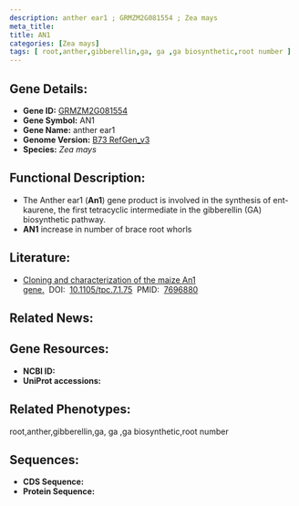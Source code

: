 ```yaml
---
description: anther ear1 ; GRMZM2G081554 ; Zea mays
meta_title:
title: AN1
categories: [Zea mays]
tags: [ root,anther,gibberellin,ga, ga ,ga biosynthetic,root number ]
---
```


## Gene Details:
- **Gene ID:**	[GRMZM2G081554]()
- **Gene Symbol:** AN1
- **Gene Name:** anther ear1
- **Genome Version:** [B73 RefGen_v3]()
- **Species:** *Zea mays*

## Functional Description:
   - The Anther ear1 (**An1**) gene product is involved in the synthesis of ent-kaurene, the first tetracyclic intermediate in the gibberellin (GA) biosynthetic pathway.
   - **AN1** increase in number of brace root whorls

## Literature:
   - [Cloning and characterization of the maize An1 gene.]( https://academic.oup.com/plcell/article/7/1/75/5984881?login=true)&nbsp;&nbsp;DOI:&nbsp;&nbsp;[10.1105/tpc.7.1.75](https://academic.oup.com/plcell/article/7/1/75/5984881?login=true)&nbsp;&nbsp;PMID:&nbsp;&nbsp;[7696880](https://pubmed.ncbi.nlm.nih.gov/7696880/)

## Related News:

## Gene Resources:
- **NCBI ID:** [](https://www.ncbi.nlm.nih.gov/gene/?term=)
- **UniProt accessions:** [](https://www.uniprot.org/uniprotkb//entry)

## Related Phenotypes:
root,anther,gibberellin,ga, ga ,ga biosynthetic,root number

## Sequences:
- **CDS Sequence:**
- **Protein Sequence:**
